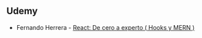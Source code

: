 ## Udemy
- Fernando Herrera - [React: De cero a experto ( Hooks y MERN )](https://www.udemy.com/course/react-cero-experto/)
